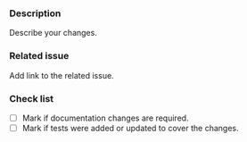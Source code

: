 ### Description
Describe your changes.

### Related issue
Add link to the related issue.

### Check list
- [ ] Mark if documentation changes are required.
- [ ] Mark if tests were added or updated to cover the changes.